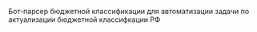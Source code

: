Бот-парсер бюджетной классификации для автоматизации задачи по актуализации бюджетной классифкации РФ